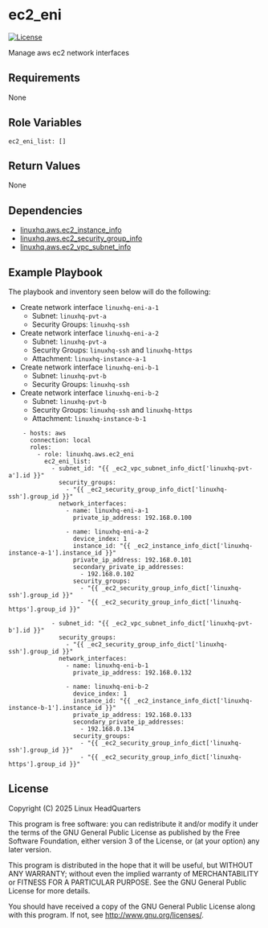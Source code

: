 # ec2\_eni

[![License](https://img.shields.io/badge/license-GPLv3-lightgreen)](https://www.gnu.org/licenses/gpl-3.0.en.html#license-text)

Manage aws ec2 network interfaces

## Requirements

None

## Role Variables

    ec2_eni_list: []

## Return Values

None

## Dependencies

* [linuxhq.aws.ec2\_instance\_info](https://github.com/linuxhq/ansible-collection-aws/tree/main/roles/ec2_instance_info)
* [linuxhq.aws.ec2\_security\_group\_info](https://github.com/linuxhq/ansible-collection-aws/tree/main/roles/ec2_security_group_info)
* [linuxhq.aws.ec2\_vpc\_subnet\_info](https://github.com/linuxhq/ansible-collection-aws/tree/main/roles/ec2_vpc_subnet_info)

## Example Playbook

The playbook and inventory seen below will do the following:

* Create network interface `linuxhq-eni-a-1`
  * Subnet: `linuxhq-pvt-a`
  * Security Groups: `linuxhq-ssh`
* Create network interface `linuxhq-eni-a-2`
  * Subnet: `linuxhq-pvt-a`
  * Security Groups: `linuxhq-ssh` and `linuxhq-https`
  * Attachment: `linuxhq-instance-a-1`
* Create network interface `linuxhq-eni-b-1`
  * Subnet: `linuxhq-pvt-b`
  * Security Groups: `linuxhq-ssh`
* Create network interface `linuxhq-eni-b-2`
  * Subnet: `linuxhq-pvt-b`
  * Security Groups: `linuxhq-ssh` and `linuxhq-https`
  * Attachment: `linuxhq-instance-b-1`

```
    - hosts: aws
      connection: local
      roles:
        - role: linuxhq.aws.ec2_eni
          ec2_eni_list:
            - subnet_id: "{{ _ec2_vpc_subnet_info_dict['linuxhq-pvt-a'].id }}"
              security_groups:
                - "{{ _ec2_security_group_info_dict['linuxhq-ssh'].group_id }}"
              network_interfaces:
                - name: linuxhq-eni-a-1
                  private_ip_address: 192.168.0.100

                - name: linuxhq-eni-a-2
                  device_index: 1
                  instance_id: "{{ _ec2_instance_info_dict['linuxhq-instance-a-1'].instance_id }}"
                  private_ip_address: 192.168.0.101
                  secondary_private_ip_addresses:
                    - 192.168.0.102
                  security_groups:
                    - "{{ _ec2_security_group_info_dict['linuxhq-ssh'].group_id }}"
                    - "{{ _ec2_security_group_info_dict['linuxhq-https'].group_id }}"

            - subnet_id: "{{ _ec2_vpc_subnet_info_dict['linuxhq-pvt-b'].id }}"
              security_groups:
                - "{{ _ec2_security_group_info_dict['linuxhq-ssh'].group_id }}"
              network_interfaces:
                - name: linuxhq-eni-b-1
                  private_ip_address: 192.168.0.132

                - name: linuxhq-eni-b-2
                  device_index: 1
                  instance_id: "{{ _ec2_instance_info_dict['linuxhq-instance-b-1'].instance_id }}"
                  private_ip_address: 192.168.0.133
                  secondary_private_ip_addresses:
                    - 192.168.0.134
                  security_groups:
                    - "{{ _ec2_security_group_info_dict['linuxhq-ssh'].group_id }}"
                    - "{{ _ec2_security_group_info_dict['linuxhq-https'].group_id }}"
```

## License

Copyright (C) 2025 Linux HeadQuarters

This program is free software: you can redistribute it and/or modify
it under the terms of the GNU General Public License as published by
the Free Software Foundation, either version 3 of the License, or
(at your option) any later version.

This program is distributed in the hope that it will be useful,
but WITHOUT ANY WARRANTY; without even the implied warranty of
MERCHANTABILITY or FITNESS FOR A PARTICULAR PURPOSE. See the
GNU General Public License for more details.

You should have received a copy of the GNU General Public License
along with this program. If not, see <http://www.gnu.org/licenses/>.

